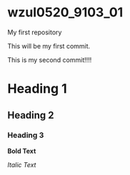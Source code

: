# wzul0520_9103_01
My first repository

This will be my first commit.

This is my second commit!!!!

# Heading 1
## Heading 2
### Heading 3

**Bold Text**

*Italic Text*

